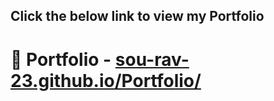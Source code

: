 
## Click the below link to view my Portfolio
# 💼 Portfolio - [sou-rav-23.github.io/Portfolio/](https://sou-rav-23.github.io/Portfolio/)

